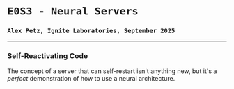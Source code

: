 # `E0S3 - Neural Servers`
### `Alex Petz, Ignite Laboratories, September 2025`

---

### Self-Reactivating Code

The concept of a server that can self-restart isn't anything new, but it's a _perfect_ demonstration of how to use
a neural architecture.